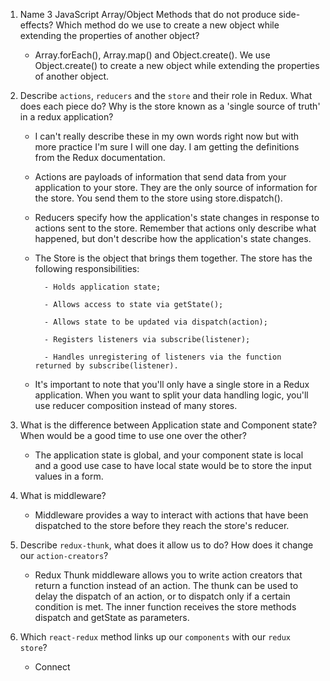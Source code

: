1.  Name 3 JavaScript Array/Object Methods that do not produce side-effects? Which method do we use to create a new object while extending the properties of another object?

    - Array.forEach(), Array.map() and Object.create(). We use Object.create() to create a new object while extending the properties of another object.

2.  Describe `actions`, `reducers` and the `store` and their role in Redux. What does each piece do? Why is the store known as a 'single source of truth' in a redux application?

    - I can't really describe these in my own words right now but with more practice I'm sure I will one day. I am getting the definitions from the Redux documentation.

    - Actions are payloads of information that send data from your application to your store. They are the only source of information for the store. You send them to the store using store.dispatch().

    - Reducers specify how the application's state changes in response to actions sent to the store. Remember that actions only describe what happened, but don't describe how the application's state changes.

    - The Store is the object that brings them together. The store has the following responsibilities:

            - Holds application state;

            - Allows access to state via getState();

            - Allows state to be updated via dispatch(action);

            - Registers listeners via subscribe(listener);

            - Handles unregistering of listeners via the function returned by subscribe(listener).

    - It's important to note that you'll only have a single store in a Redux application. When you want to split your data handling logic, you'll use reducer composition instead of many stores.

3.  What is the difference between Application state and Component state? When would be a good time to use one over the other?

    - The application state is global, and your component state is local and a good use case to have local state would be to store the input values in a form.

4.  What is middleware?

    - Middleware provides a way to interact with actions that have been dispatched to the store before they reach the store's reducer.

5.  Describe `redux-thunk`, what does it allow us to do? How does it change our `action-creators`?

    - Redux Thunk middleware allows you to write action creators that return a function instead of an action. The thunk can be used to delay the dispatch of an action, or to dispatch only if a certain condition is met. The inner function receives the store methods dispatch and getState as parameters.

6.  Which `react-redux` method links up our `components` with our `redux store`?

    - Connect
